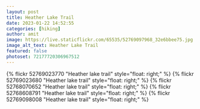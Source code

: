 ```yaml
---
layout: post
title: Heather Lake Trail
date: 2023-01-22 14:52:55
categories: [hiking]
author: amit
image: https://live.staticflickr.com/65535/52769097968_32e6bbee75.jpg
image_alt_text: Heather Lake Trail
featured: false
photoset: 72177720306967512
---
```



{% 
  flickr 52769023770 "Heather lake trail" style="float: right;"
   %}
{% 
  flickr 52769023680 "Heather lake trail" style="float: right;"
   %}
{% 
  flickr 52768070652 "Heather lake trail" style="float: right;"
   %}
{% 
  flickr 52768608791 "Heather lake trail" style="float: right;"
   %}
{% 
  flickr 52769098008 "Heather lake trail" style="float: right;"
   %}

  
